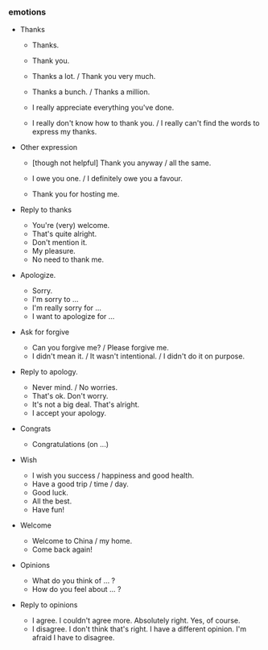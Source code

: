 ### emotions

* Thanks

  * Thanks.
  * Thank you.
  * Thanks a lot. / Thank you very much.
  * Thanks a bunch. / Thanks a million.

  * I really appreciate everything you've done.
  * I really don't know how to thank you. / I really can't find the words to express my thanks.

* Other expression

  * [though not helpful] Thank you anyway / all the same.
  * I owe you one. / I definitely owe you a favour.

  * Thank you for hosting me.

* Reply to thanks

  * You're (very) welcome.
  * That's quite alright.
  * Don't mention it.
  * My pleasure.
  * No need to thank me.

* Apologize.

  * Sorry.
  * I'm sorry to ...
  * I'm really sorry for ...
  * I want to apologize for ...

* Ask for forgive

  * Can you forgive me? / Please forgive me.
  * I didn't mean it. / It wasn't intentional. / I didn't do it on purpose.

* Reply to apology.

  * Never mind. / No worries.
  * That's ok. Don't worry.
  * It's not a big deal. That's alright.
  * I accept your apology.

* Congrats
  * Congratulations (on ...)
* Wish
  * I wish you success / happiness and good health.
  * Have a good trip / time / day.
  * Good luck.
  * All the best.
  * Have fun!
* Welcome
  * Welcome to China / my home.
  * Come back again!
* Opinions
  * What do you think of ... ?
  * How do you feel about ... ?

* Reply to opinions
  * I agree. I couldn't agree more. Absolutely right. Yes, of course.
  * I disagree. I don't think that's right. I have a different opinion. I'm afraid I have to disagree.

